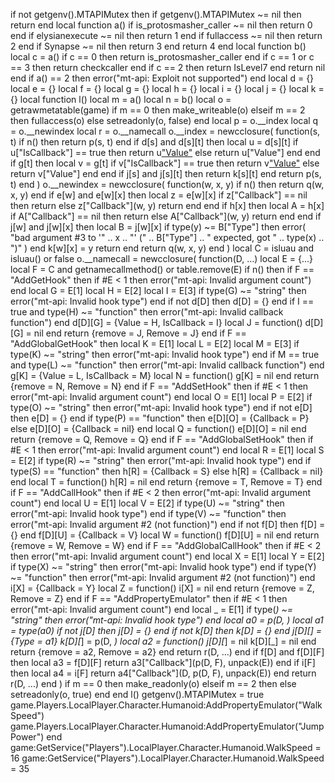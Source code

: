 if not getgenv().MTAPIMutex then
           if getgenv().MTAPIMutex ~= nil then
               return
           end
           local function a()
               if is_protosmasher_caller ~= nil then
                   return 0
               end
               if elysianexecute ~= nil then
                   return 1
               end
               if fullaccess ~= nil then
                   return 2
               end
               if Synapse ~= nil then
                   return 3
               end
               return 4
           end
           local function b()
               local c = a()
               if c == 0 then
                   return is_protosmasher_caller
               end
               if c == 1 or c == 3 then
                   return checkcaller
               end
               if c == 2 then
                   return IsLevel7
               end
               return nil
           end
           if a() == 2 then
               error("mt-api: Exploit not supported")
           end
           local d = {}
           local e = {}
           local f = {}
           local g = {}
           local h = {}
           local i = {}
           local j = {}
           local k = {}
           local function l()
               local m = a()
               local n = b()
               local o = getrawmetatable(game)
               if m == 0 then
                   make_writeable(o)
               elseif m == 2 then
                   fullaccess(o)
               else
                   setreadonly(o, false)
               end
               local p = o.__index
               local q = o.__newindex
               local r = o.__namecall
               o.__index =
                   newcclosure(
                   function(s, t)
                       if n() then
                           return p(s, t)
                       end
                       if d[s] and d[s][t] then
                           local u = d[s][t]
                           if u["IsCallback"] == true then
                               return u["Value"](s)
                           else
                               return u["Value"]
                           end
                       end
                       if g[t] then
                           local v = g[t]
                           if v["IsCallback"] == true then
                               return v["Value"](s)
                           else
                               return v["Value"]
                           end
                       end
                       if j[s] and j[s][t] then
                           return k[s][t]
                       end
                       return p(s, t)
                   end
               )
               o.__newindex =
                   newcclosure(
                   function(w, x, y)
                       if n() then
                           return q(w, x, y)
                       end
                       if e[w] and e[w][x] then
                           local z = e[w][x]
                           if z["Callback"] == nil then
                               return
                           else
                               z["Callback"](w, y)
                               return
                           end
                       end
                       if h[x] then
                           local A = h[x]
                           if A["Callback"] == nil then
                               return
                           else
                               A["Callback"](w, y)
                               return
                           end
                       end
                       if j[w] and j[w][x] then
                           local B = j[w][x]
                           if type(y) ~= B["Type"] then
                               error(
                                   "bad argument #3 to '" ..
                                       x .. "' (" .. B["Type"] .. " expected, got " .. type(x) .. ")"
                               )
                           end
                           k[w][x] = y
                           return
                       end
                       return q(w, x, y)
                   end
               )
               local C = isluau and isluau() or false
               o.__namecall =
                   newcclosure(
                   function(D, ...)
                       local E = {...}
                       local F = C and getnamecallmethod() or table.remove(E)
                       if n() then
                           if F == "AddGetHook" then
                               if #E < 1 then
                                   error("mt-api: Invalid argument count")
                               end
                               local G = E[1]
                               local H = E[2]
                               local I = E[3]
                               if type(G) ~= "string" then
                                   error("mt-api: Invalid hook type")
                               end
                               if not d[D] then
                                   d[D] = {}
                               end
                               if I == true and type(H) ~= "function" then
                                   error("mt-api: Invalid callback function")
                               end
                               d[D][G] = {Value = H, IsCallback = I}
                               local J = function()
                                   d[D][G] = nil
                               end
                               return {remove = J, Remove = J}
                           end
                           if F == "AddGlobalGetHook" then
                               local K = E[1]
                               local L = E[2]
                               local M = E[3]
                               if type(K) ~= "string" then
                                   error("mt-api: Invalid hook type")
                               end
                               if M == true and type(L) ~= "function" then
                                   error("mt-api: Invalid callback function")
                               end
                               g[K] = {Value = L, IsCallback = M}
                               local N = function()
                                   g[K] = nil
                               end
                               return {remove = N, Remove = N}
                           end
                           if F == "AddSetHook" then
                               if #E < 1 then
                                   error("mt-api: Invalid argument count")
                               end
                               local O = E[1]
                               local P = E[2]
                               if type(O) ~= "string" then
                                   error("mt-api: Invalid hook type")
                               end
                               if not e[D] then
                                   e[D] = {}
                               end
                               if type(P) == "function" then
                                   e[D][O] = {Callback = P}
                               else
                                   e[D][O] = {Callback = nil}
                               end
                               local Q = function()
                                   e[D][O] = nil
                               end
                               return {remove = Q, Remove = Q}
                           end
                           if F == "AddGlobalSetHook" then
                               if #E < 1 then
                                   error("mt-api: Invalid argument count")
                               end
                               local R = E[1]
                               local S = E[2]
                               if type(R) ~= "string" then
                                   error("mt-api: Invalid hook type")
                               end
                               if type(S) == "function" then
                                   h[R] = {Callback = S}
                               else
                                   h[R] = {Callback = nil}
                               end
                               local T = function()
                                   h[R] = nil
                               end
                               return {remove = T, Remove = T}
                           end
                           if F == "AddCallHook" then
                               if #E < 2 then
                                   error("mt-api: Invalid argument count")
                               end
                               local U = E[1]
                               local V = E[2]
                               if type(U) ~= "string" then
                                   error("mt-api: Invalid hook type")
                               end
                               if type(V) ~= "function" then
                                   error("mt-api: Invalid argument #2 (not function)")
                               end
                               if not f[D] then
                                   f[D] = {}
                               end
                               f[D][U] = {Callback = V}
                               local W = function()
                                   f[D][U] = nil
                               end
                               return {remove = W, Remove = W}
                           end
                           if F == "AddGlobalCallHook" then
                               if #E < 2 then
                                   error("mt-api: Invalid argument count")
                               end
                               local X = E[1]
                               local Y = E[2]
                               if type(X) ~= "string" then
                                   error("mt-api: Invalid hook type")
                               end
                               if type(Y) ~= "function" then
                                   error("mt-api: Invalid argument #2 (not function)")
                               end
                               i[X] = {Callback = Y}
                               local Z = function()
                                   i[X] = nil
                               end
                               return {remove = Z, Remove = Z}
                           end
                           if F == "AddPropertyEmulator" then
                               if #E < 1 then
                                   error("mt-api: Invalid argument count")
                               end
                               local _ = E[1]
                               if type(_) ~= "string" then
                                   error("mt-api: Invalid hook type")
                               end
                               local a0 = p(D, _)
                               local a1 = type(a0)
                               if not j[D] then
                                   j[D] = {}
                               end
                               if not k[D] then
                                   k[D] = {}
                               end
                               j[D][_] = {Type = a1}
                               k[D][_] = p(D, _)
                               local a2 = function()
                                   j[D][_] = nil
                                   k[D][_] = nil
                               end
                               return {remove = a2, Remove = a2}
                           end
                           return r(D, ...)
                       end
                       if f[D] and f[D][F] then
                           local a3 = f[D][F]
                           return a3["Callback"](p(D, F), unpack(E))
                       end
                       if i[F] then
                           local a4 = i[F]
                           return a4["Callback"](D, p(D, F), unpack(E))
                       end
                       return r(D, ...)
                   end
               )
               if m == 0 then
                   make_readonly(o)
               elseif m == 2 then
               else
                   setreadonly(o, true)
               end
           end
           l()
           getgenv().MTAPIMutex = true
           game.Players.LocalPlayer.Character.Humanoid:AddPropertyEmulator("WalkSpeed")
           game.Players.LocalPlayer.Character.Humanoid:AddPropertyEmulator("JumpPower")
        end
        game:GetService("Players").LocalPlayer.Character.Humanoid.WalkSpeed = 16
        game:GetService("Players").LocalPlayer.Character.Humanoid.WalkSpeed = 35
